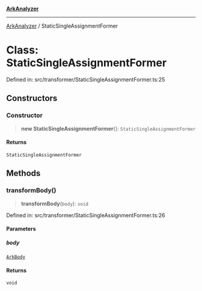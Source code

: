 [**ArkAnalyzer**](../README.md)

***

[ArkAnalyzer](../globals.md) / StaticSingleAssignmentFormer

# Class: StaticSingleAssignmentFormer

Defined in: src/transformer/StaticSingleAssignmentFormer.ts:25

## Constructors

### Constructor

> **new StaticSingleAssignmentFormer**(): `StaticSingleAssignmentFormer`

#### Returns

`StaticSingleAssignmentFormer`

## Methods

### transformBody()

> **transformBody**(`body`): `void`

Defined in: src/transformer/StaticSingleAssignmentFormer.ts:26

#### Parameters

##### body

[`ArkBody`](ArkBody.md)

#### Returns

`void`
